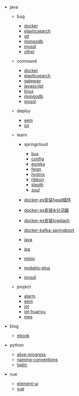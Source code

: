 <!-- docs/_sidebar.md --> 

* java

  * bug
  
    * [docker](/java/bug/docker.md)
    * [elasticsearch](/java/bug/elasticsearch.md)
    * [git](/java/bug/git.md)
    * [mongodb](/java/bug/mongodb.md)
    * [mysql](/java/bug/mysql.md)
    * [other](/java/bug/other.md)
    
  * command
  
    * [docker](/java/command/docker.md)
    * [elasticsearch](/java/command/elasticsearch.md)
    * [gateway](/java/command/gateway.md)
    * [javascript](/java/command/javascript.md)
    * [linux](/java/command/linux.md)
    * [mongodb](/java/command/mongodb.md)
    * [mysql](/java/command/mysql.md)
    
  * deploy
  
    * [eem](/java/deploy/eem.md)
    * [iot](/java/deploy/iot.md)
    
  * learn
  
    * springcloud
    
        * [bus](/java/learn/springcloud/bus.md)
        * [config](/java/learn/springcloud/config.md)
        * [eureka](/java/learn/springcloud/eureka.md)
        * [feign](/java/learn/springcloud/feign.md)
        * [hystrix](/java/learn/springcloud/hystrix.md)
        * [ribbon](/java/learn/springcloud/ribbon.md)
        * [sleuth](/java/learn/springcloud/sleuth.md)
        * [zuul](/java/learn/springcloud/zuul.md)
        
    * [docker-es安装head插件](/java/learn/docker-es安装head插件.md)
    * [docker-es安装ik分词器](/java/learn/docker-es安装ik分词器.md)
    * [docker-es安装logstash](/java/learn/docker-es安装logstash.md)
    * [docker-kafka-springboot](/java/learn/docker-kafka-springboot.md)
    * [java](/java/learn/java.md)
    * [jpa](/java/learn/jpa.md)
    * [minio](/java/learn/minio.md)
    * [mybatis-plus](/java/learn/mybatis-plus.md)
    * [mysql](/java/learn/mysql.md)
    
  * project
  
    * [alarm](/java/project/alarm.md)
    * [eem](/java/project/eem.md)
    * [iot](/java/project/iot.md)
    * [iot-huanyu](/java/project/iot-huanyu.md)
    * [mes](/java/project/mes.md)

* blog

    * [ebook](/blog/ebook.md)

* python

    * [alive-progress](/python/alive-progress.md)
    * [naming-conventions](/python/naming-conventions.md)
    * [tqdm](/python/tqdm.md)

* vue

    * [element-ui](/vue/element-ui.md)
    * [vue](/vue/vue.md)
